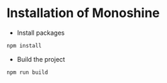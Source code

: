 # Installation of Monoshine

- Install packages

```bash
npm install
```

- Build the project

```bash
npm run build
```
